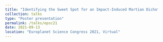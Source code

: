 ```yaml
---
title: "Identifying the Sweet Spot for an Impact-Induced Martian Dichotomy"
collection: talks
type: "Poster presentation"
permalink: /talks/epsc21
date: 2021-09-13
location: "Europlanet Science Congress 2021, Virtual"
---
```


